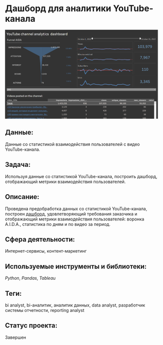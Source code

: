 # Дашборд для аналитики YouTube-канала

[![Дашборд для аналитики YouTube-канала](https://github.com/I-Prokofev/Analytical_projects/blob/main/YouTube_analytics/YouTube%20analytics%20dashboard.png)](https://public.tableau.com/app/profile/igor6948/viz/YouTube_analytics_pattern/Analyticsdashboard?publish=yes)

## Данные:

Данные со статистикой взаимодействия пользователей с видео YouTube-канала.

## Задача:

Используя данные со статистикой YouTube-канала, построить дашборд, отображающий метрики взаимодействия пользователей.

## Описание:

Проведена предобработка данных со статистикой YouTube-канала, построен [дашборд](https://public.tableau.com/app/profile/igor6948/viz/YouTube_analytics_pattern/Analyticsdashboard?publish=yes), удовлетворяющий требования заказчика и отображающий метрики взаимодействия пользователей: воронка A.I.D.A., статистика по дням и по видео за период.

## Сфера деятельности:

Интернет-сервисы, контент-маркетинг

## Используемые инструменты и библиотеки:

_Python_, _Pandas_, _Tableau_

## Теги:

bi analyst, bi-аналитик, аналитик данных, data analyst, разработчик системы отчетности, reporting analyst

## Статус проекта:

Завершен
